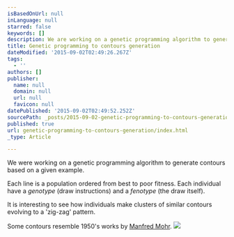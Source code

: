 ```yaml
---
isBasedOnUrl: null
inLanguage: null
starred: false
keywords: []
description: We are working on a genetic programming algorithm to generate contours based on a given example.  Each line is a population ordered from best to poor fitness. Each individual have a genotype (draw instructions) and a fenotype (the draw itself).
title: Genetic programming to contours generation
dateModified: '2015-09-02T02:49:26.267Z'
tags:
  - ''
authors: []
publisher:
  name: null
  domain: null
  url: null
  favicon: null
datePublished: '2015-09-02T02:49:52.252Z'
sourcePath: _posts/2015-09-02-genetic-programming-to-contours-generation.md
published: true
url: genetic-programming-to-contours-generation/index.html
_type: Article

---
```

We were working on a genetic programming algorithm to generate contours based on a given example.

Each line is a population ordered from best to poor fitness. Each individual have a _genotype_ (draw instructions) and a _fenotype_ (the draw itself).

It is interesting to see how individuals make clusters of similar contours evolving to a 'zig-zag' pattern.

Some contours resemble 1950's works by [Manfred Mohr][0].
![](https://the-grid-user-content.s3-us-west-2.amazonaws.com/a0c54e0f-057a-4d0f-b466-2a911cb70b5d.png)

[0]: https://www.flickr.com/photos/transphormetic/sets/72157632181295604/